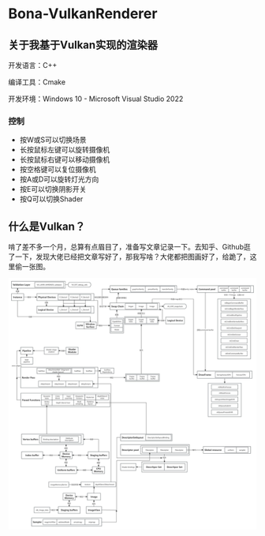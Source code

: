 # Bona-VulkanRenderer

## 关于我基于Vulkan实现的渲染器

开发语言：C++

编译工具：Cmake

开发环境：Windows 10 - Microsoft Visual Studio 2022

### 控制

- 按W或S可以切换场景
- 长按鼠标左键可以旋转摄像机
- 长按鼠标右键可以移动摄像机
- 按空格键可以复位摄像机
- 按A或D可以旋转灯光方向
- 按E可以切换阴影开关
- 按Q可以切换Shader

## 什么是Vulkan？

啃了差不多一个月，总算有点眉目了，准备写文章记录一下。去知乎、Github逛了一下，发现大佬已经把文章写好了，那我写啥？大佬都把图画好了，给跪了，这里偷一张图。

![](https://github.com/michaelchern/Bona-VulkanRenderer/blob/main/README_IMG/Vulkan-MindMap.jpg)
